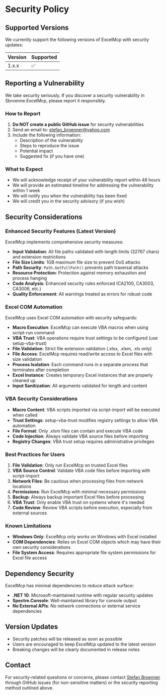 # Security Policy

## Supported Versions

We currently support the following versions of ExcelMcp with security updates:

| Version | Supported          |
| ------- | ------------------ |
| 1.x.x   | :white_check_mark: |

## Reporting a Vulnerability

We take security seriously. If you discover a security vulnerability in Sbroenne.ExcelMcp, please report it responsibly.

### How to Report

1. **Do NOT create a public GitHub issue** for security vulnerabilities
2. Send an email to: [stefan_broenner@yahoo.com](mailto:stefan_broenner@yahoo.com)
3. Include the following information:
   - Description of the vulnerability
   - Steps to reproduce the issue
   - Potential impact
   - Suggested fix (if you have one)

### What to Expect

- We will acknowledge receipt of your vulnerability report within 48 hours
- We will provide an estimated timeline for addressing the vulnerability within 1 week
- We will notify you when the vulnerability has been fixed
- We will credit you in the security advisory (if you wish)

## Security Considerations

### Enhanced Security Features (Latest Version)

ExcelMcp implements comprehensive security measures:

- **Input Validation**: All file paths validated with length limits (32767 chars) and extension restrictions
- **File Size Limits**: 1GB maximum file size to prevent DoS attacks  
- **Path Security**: `Path.GetFullPath()` prevents path traversal attacks
- **Resource Protection**: Protection against memory exhaustion and process hanging
- **Code Analysis**: Enhanced security rules enforced (CA2100, CA3003, CA3006, etc.)
- **Quality Enforcement**: All warnings treated as errors for robust code

### Excel COM Automation

ExcelMcp uses Excel COM automation with security safeguards:

- **Macro Execution**: ExcelMcp can execute VBA macros when using script-run command
- **VBA Trust**: VBA operations require trust settings to be configured (use setup-vba-trust)
- **File Validation**: Strict file extension validation (.xlsx, .xlsm, .xls only)
- **File Access**: ExcelMcp requires read/write access to Excel files with size validation
- **Process Isolation**: Each command runs in a separate process that terminates after completion
- **Excel Instance**: Creates temporary Excel instances that are properly cleaned up
- **Input Sanitization**: All arguments validated for length and content

### VBA Security Considerations

- **Macro Content**: VBA scripts imported via script-import will be executed when called
- **Trust Settings**: setup-vba-trust modifies registry settings to allow VBA automation
- **File Format**: Only .xlsm files can contain and execute VBA code
- **Code Injection**: Always validate VBA source files before importing
- **Registry Changes**: VBA trust setup requires administrative privileges

### Best Practices for Users

1. **File Validation**: Only run ExcelMcp on trusted Excel files
2. **VBA Source Control**: Validate VBA code files before importing with script-import
3. **Network Files**: Be cautious when processing files from network locations
4. **Permissions**: Run ExcelMcp with minimal necessary permissions
5. **Backup**: Always backup important Excel files before processing
6. **VBA Trust**: Only enable VBA trust on systems where it's needed
7. **Code Review**: Review VBA scripts before execution, especially from external sources

### Known Limitations

- **Windows Only**: ExcelMcp only works on Windows with Excel installed
- **COM Dependencies**: Relies on Excel COM objects which may have their own security considerations
- **File System Access**: Requires appropriate file system permissions for Excel file access

## Dependency Security

ExcelMcp has minimal dependencies to reduce attack surface:

- **.NET 10**: Microsoft-maintained runtime with regular security updates
- **Spectre.Console**: Well-maintained library for console output
- **No External APIs**: No network connections or external service dependencies

## Version Updates

- Security patches will be released as soon as possible
- Users are encouraged to keep ExcelMcp updated to the latest version
- Breaking changes will be clearly documented in release notes

## Contact

For security-related questions or concerns, please contact [Stefan Broenner](mailto:stefan_broenner@yahoo.com) through GitHub issues (for non-sensitive matters) or the security reporting method outlined above.